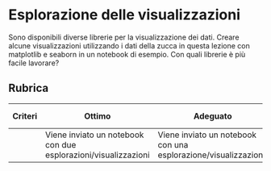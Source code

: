 # Esplorazione delle visualizzazioni

Sono disponibili diverse librerie per la visualizzazione dei dati. Creare alcune visualizzazioni utilizzando i dati della zucca in questa lezione con matplotlib e seaborn in un notebook di esempio. Con quali librerie è più facile lavorare?
## Rubrica

| Criteri | Ottimo | Adeguato | Necessita miglioramento |
| -------- | --------- | -------- | ----------------- |
|          | Viene inviato un notebook con due esplorazioni/visualizzazioni | Viene inviato un notebook con una esplorazione/visualizzazione | Non è stato inviato un notebook |
